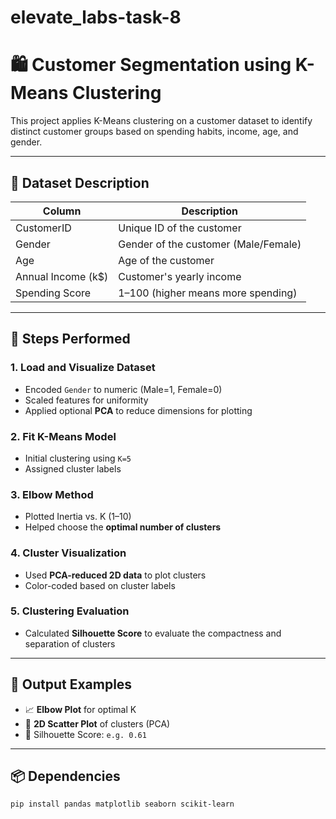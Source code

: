 # elevate_labs-task-8
# 🛍️ Customer Segmentation using K-Means Clustering

This project applies K-Means clustering on a customer dataset to identify distinct customer groups based on spending habits, income, age, and gender.

---

## 📑 Dataset Description

| Column            | Description                            |
|-------------------|----------------------------------------|
| CustomerID        | Unique ID of the customer              |
| Gender            | Gender of the customer (Male/Female)   |
| Age               | Age of the customer                    |
| Annual Income (k$)| Customer's yearly income               |
| Spending Score    | 1–100 (higher means more spending)     |

---

## 📌 Steps Performed

### 1. Load and Visualize Dataset
- Encoded `Gender` to numeric (Male=1, Female=0)
- Scaled features for uniformity
- Applied optional **PCA** to reduce dimensions for plotting

### 2. Fit K-Means Model
- Initial clustering using `K=5`
- Assigned cluster labels

### 3. Elbow Method
- Plotted Inertia vs. K (1–10)
- Helped choose the **optimal number of clusters**

### 4. Cluster Visualization
- Used **PCA-reduced 2D data** to plot clusters
- Color-coded based on cluster labels

### 5. Clustering Evaluation
- Calculated **Silhouette Score** to evaluate the compactness and separation of clusters

---

## 🧪 Output Examples

- 📈 **Elbow Plot** for optimal K
- 🎨 **2D Scatter Plot** of clusters (PCA)
- 🧮 Silhouette Score: `e.g. 0.61`

---

## 📦 Dependencies

```bash
pip install pandas matplotlib seaborn scikit-learn

